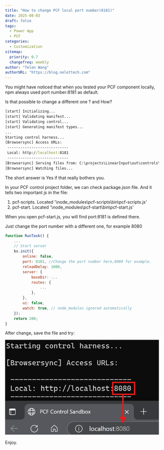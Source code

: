 ```yaml
---
title: "How to change PCF local port number(8181)"
date: 2025-08-03
draft: false
tags:
  - Power App
  - PCF
categories:
  - Customization
sitemap:
  priority: 0.7
  changefreq: weekly
author: "Telen Wang"
authorURL: "https://blog.nelettech.com"
---
```


You might have noticed that when you tested your PCF component locally, npm always used port number:8181 as default. 

Is that possible to change a different one ? and How?

```cmd
[start] Initializing...
[start] Validating manifest...
[start] Validating control...
[start] Generating manifest types...
...
Starting control harness...
[Browsersync] Access URLs:
 ----------------------------
 Local: http://localhost:8181
 ----------------------------
[Browsersync] Serving files from: C:\projects\LinearInput\out\controls\LinearInputControl
[Browsersync] Watching files...
```

The short answer is Yes if that really bothers you.

In your PCF control project folder, we can check package.json file. And it tells two important js in the file:

1. pcf-scripts. Located '\node_modules\pcf-scripts\bin\pcf-scripts.js'
2. pcf-start. Located '\\node_modules\pcf-start\bin\pcf-start.js'

When you open pcf-start.js, you will find port:8181 is defined there. 

Just change the port number with a different one, for example 8080

```js
function RunTask() {
    ...
    // Start server
    bs.init({
        online: false,
        port: 8181, //Change the port number here,8080 for example.
        reloadDelay: 1000,
        server: {
            baseDir: ...
            routes: {
                ...
            },
        },
        ui: false,
        watch: true, // node_modules ignored automatically
    });
    return 200;
}
```

After change, save the file and try:

![image-20250803222454771](/image-20250803222454771.png)

Enjoy.

